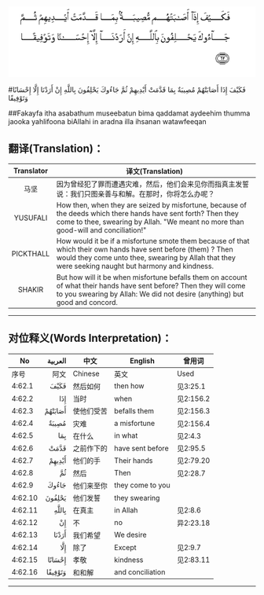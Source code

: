 ![004:062](images/004_062.gif)

#فَكَيْفَ إِذَا أَصَابَتْهُمْ مُصِيبَةٌ بِمَا قَدَّمَتْ أَيْدِيهِمْ ثُمَّ جَاءُوكَ يَحْلِفُونَ بِاللَّهِ إِنْ أَرَدْنَا إِلَّا إِحْسَانًا وَتَوْفِيقًا 

##Fakayfa itha asabathum museebatun bima qaddamat aydeehim thumma jaooka yahlifoona biAllahi in aradna illa ihsanan watawfeeqan 

## 翻译(Translation)：

| Translator | 译文(Translation)                                            |
| :--------: | ------------------------------------------------------------ |
|    马坚    | 因为曾经犯了罪而遭遇灾难，然后，他们会来见你而指真主发誓说：我们只图亲善与和解。在那时，你将怎么办呢？ |
|  YUSUFALI  | How then, when they are seized by misfortune, because of the deeds which there hands have sent forth? Then they come to thee, swearing by Allah. "We meant no more than good-will and conciliation!" |
| PICKTHALL  | How would it be if a misfortune smote them because of that which their own hands have sent before (them) ? Then would they come unto thee, swearing by Allah that they were seeking naught but harmony and kindness. |
|   SHAKIR   | But how will it be when misfortune befalls them on account of what their hands have sent before? Then they will come to you swearing by Allah: We did not desire (anything) but good and concord. |

---

## 对位释义(Words Interpretation)：

| No   | العربية | 中文    | English | 曾用词 |
| ---- | ------: | ------- | ------- | ------ |
| 序号 |    阿文 | Chinese | 英文    | Used   |
| 4:62.1  | فَكَيْفَ    | 然后如何   | then how         | 见3:25.1  |
| 4:62.2  | إِذَا     | 当时       | when             | 见2:156.2 |
| 4:62.3  | أَصَابَتْهُمْ | 使他们受苦 | befalls them     | 见2:156.3 |
| 4:62.4  | مُصِيبَةٌ   | 灾难       | a misfortune     | 见2:156.4 |
| 4:62.5  | بِمَا     | 在什么     | in what          | 见2:4.3   |
| 4:62.6  | قَدَّمَتْ    | 之前作下的 | have sent before | 见2:95.5  |
| 4:62.7  | أَيْدِيهِمْ  | 他们的手   | Their hands      | 见2:79.20 |
| 4:62.8  | ثُمَّ      | 然后       | Then             | 见2:28.7  |
| 4:62.9  | جَاءُوكَ   | 他们来至你 | they come to you |           |
| 4:62.10 | يَحْلِفُونَ  | 他们发誓   | they swearing    |           |
| 4:62.11 | بِاللَّهِ   | 在真主     | in Allah         | 见2:8.6   |
| 4:62.12 | إِنْ      | 不         | no               | 异2:23.18 |
| 4:62.13 | أَرَدْنَا   | 我们希望   | We desire        |           |
| 4:62.14 | إِلَّا     | 除了       | Except           | 见2:9.7   |
| 4:62.15 | إِحْسَانًا  | 孝敬       | kindness         | 见2:83.11 |
| 4:62.16 | وَتَوْفِيقًا | 和和解     | and conciliation |           |

---
